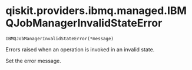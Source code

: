 # qiskit.providers.ibmq.managed.IBMQJobManagerInvalidStateError

<span id="undefined" />

`IBMQJobManagerInvalidStateError(*message)`

Errors raised when an operation is invoked in an invalid state.

Set the error message.
